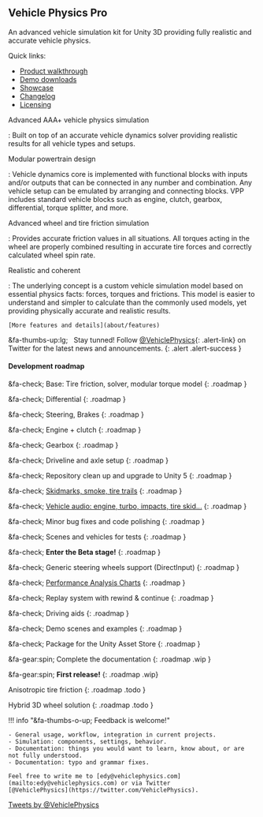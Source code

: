 
## Vehicle Physics Pro

An advanced vehicle simulation kit for Unity 3D providing fully realistic and accurate vehicle physics.

Quick links:

- [Product walkthrough](/user-guide/getting-started)
- [Demo downloads](/about/demos)
- [Showcase](/about/showcase)
- [Changelog](/about/changelog)
- [Licensing](/about/licensing)

Advanced AAA+ vehicle physics simulation

:	Built on top of an accurate vehicle dynamics solver providing realistic results for all vehicle
	types and setups.

Modular powertrain design

:	Vehicle dynamics core is implemented with functional blocks with inputs and/or outputs that can
	be connected in any number and combination. Any vehicle setup can be emulated by arranging and
	connecting blocks. VPP includes standard vehicle blocks such as engine, clutch, gearbox,
	differential, torque splitter, and more.

Advanced wheel and tire friction simulation

:	Provides accurate friction values in all situations. All torques acting in the wheel are
	properly combined resulting in accurate tire forces and correctly calculated wheel spin rate.

Realistic and coherent

: 	The underlying concept is a custom vehicle simulation model based on essential physics facts:
	forces, torques and frictions. This model is easier to understand and simpler to calculate than
	the commonly used models, yet providing physically accurate and realistic results.

	[More features and details](about/features)

&fa-thumbs-up:lg; &nbsp; Stay tunned! Follow [@VehiclePhysics](https://twitter.com/VehiclePhysics){: .alert-link}
on Twitter for the latest news and announcements.
{: .alert .alert-success }

<!-- Not good: keeps adjusting the height to the current slide. Breaks reading afterwards.

div id="carousel-example-generic" class="carousel slide" data-ride="carousel">

	<ol class="carousel-indicators">
		<li data-target="#carousel-example-generic" data-slide-to="0" class="active"></li>
		<li data-target="#carousel-example-generic" data-slide-to="1"></li>
		<li data-target="#carousel-example-generic" data-slide-to="2"></li>
		<li data-target="#carousel-example-generic" data-slide-to="3"></li>
		<li data-target="#carousel-example-generic" data-slide-to="4"></li>
		<li data-target="#carousel-example-generic" data-slide-to="5"></li>
		<li data-target="#carousel-example-generic" data-slide-to="6"></li>
		<li data-target="#carousel-example-generic" data-slide-to="7"></li>
		<li data-target="#carousel-example-generic" data-slide-to="8"></li>
	</ol>

	<div class="carousel-inner" role="listbox">
		<div class="item active">
			<img class="clickview, img-carousel" src="img/gallery/vpp-ferrari.jpg" alt="Ferrari 458 Italia">
		</div>
		<div class="item">
			<img class="clickview, img-carousel" src="img/gallery/vpp-jpickup.jpg" alt="Japanese Pickup Truck - 3D model by Trevor Ley">
		</div>
		<div class="item">
			<img class="clickview, img-carousel" src="img/gallery/vpp-ferrari-burnout.jpg" alt="Ferrari 458 doing some donuts and burnouts">
		</div>
		<div class="item">
			<img class="clickview, img-carousel" src="img/gallery/vpp-ferrari-spa.jpg" alt="Ferrari 458 at 195 kph / 120 mph before riding Eau Rouge at Spa-Francorchamps">
		</div>
		<div class="item">
			<img class="clickview, img-carousel" src="img/gallery/vpp-loop.jpg" alt="Riding a loop with the Ferrari 458">
		</div>
		<div class="item">
			<img class="clickview, img-carousel" src="img/gallery/vpp-alpha-sandbox.jpg" alt="Early sandbox test with Vehicle Physics Pro">
		</div>
		<div class="item">
			<img class="clickview, img-carousel" src="img/gallery/vpp-truck-trailer-setup.jpg" alt="Setting up a Mercedes-Benz Actros to attach to its trailer">
		</div>
		<div class="item">
			<img class="clickview, img-carousel" src="img/gallery/vpp-truck-trailer-offroad.jpg" alt="Extreme offroad test for the Mercedes-Benz Actros + trailer">
		</div>
		<div class="item">
			<img class="clickview, img-carousel" src="img/gallery/vpp-apc-setup.jpg" alt="Extreme driveline setup: 8-wheel drive, seven differentials, three differential setups">
		</div>
	</div>

	<a class="left carousel-control" href="#carousel-example-generic" role="button" data-slide="prev">
		<span class="glyphicon glyphicon-chevron-left" aria-hidden="true"></span>
		<span class="sr-only">Previous</span>
	</a>
	<a class="right carousel-control" href="#carousel-example-generic" role="button" data-slide="next">
		<span class="glyphicon glyphicon-chevron-right" aria-hidden="true"></span>
		<span class="sr-only">Next</span>
	</a>
</div -->


<div class="imagegallery" sm="2" md="3" lg="4" style="display:none">
	<img class="clickview" src="img/gallery/vpp-ferrari.jpg"  alt="Ferrari 458 Italia">
	<img class="clickview" src="img/gallery/vpp-lancer.jpg" alt="Sports Sedan">
	<img class="clickview" src="img/gallery/vpp-huracan.jpg" alt="Sports Supercar">
	<img class="clickview" src="img/gallery/vpp-jpickup.jpg" alt="Japanese Pickup Truck - 3D model by Trevor Ley">

	<img class="clickview" src="img/gallery/vpp-ferrari-burnout.jpg" alt="Ferrari 458 doing some donuts and burnouts">
	<img class="clickview" src="img/gallery/vpp-ferrari-spa.jpg" alt="Ferrari 458 at 195 kph / 120 mph before riding Eau Rouge at Spa-Francorchamps">
	<img class="clickview" src="img/gallery/vpp-truck-trailer-setup.jpg" alt="Setting up a Mercedes-Benz Actros to attach to its trailer">
	<img class="clickview" src="img/gallery/vpp-truck-trailer-offroad.jpg" alt="Extreme offroad test for the Mercedes-Benz Actros + trailer">

	<img class="clickview" src="img/gallery/vpp-loop.jpg" alt="Riding a loop with the Ferrari 458">
	<img class="clickview" src="img/gallery/vpp-ferrari-monza.jpg" alt="Ferrari 458 taking the Variante del Rettifilo at Monza">
	<img class="clickview" src="img/gallery/vpp-alpha-sandbox.jpg" alt="Early sandbox test with Vehicle Physics Pro">
	<img class="clickview" src="img/gallery/vpp-apc-setup.jpg" alt="Extreme driveline setup: 8-wheel drive, seven differentials, three differential setups">
</div>

#### Development roadmap

&fa-check; Base: Tire friction, solver, modular torque model
{: .roadmap }

&fa-check; Differential
{: .roadmap }

&fa-check; Steering, Brakes
{: .roadmap }

&fa-check; Engine + clutch
{: .roadmap }

&fa-check; Gearbox
{: .roadmap }

&fa-check; Driveline and axle setup
{: .roadmap }

&fa-check; Repository clean up and upgrade to Unity 5
{: .roadmap }

&fa-check; [Skidmarks, smoke, tire trails](components/vehicle-addons#vptireeffects)
{: .roadmap }

&fa-check; [Vehicle audio: engine, turbo, impacts, tire skid...](components/vehicle-addons#vpaudio)
{: .roadmap }

&fa-check; Minor bug fixes and code polishing
{: .roadmap }

&fa-check; Scenes and vehicles for tests
{: .roadmap }

&fa-check; **Enter the Beta stage!**
{: .roadmap }

&fa-check; Generic steering wheels support (DirectInput)
{: .roadmap }

&fa-check; [Performance Analysis Charts](components/vehicle-telemetry#vpperformanceanalysis)
{: .roadmap }

&fa-check; Replay system with rewind & continue
{: .roadmap }

&fa-check; Driving aids
{: .roadmap }

&fa-check; Demo scenes and examples
{: .roadmap }

&fa-check; Package for the Unity Asset Store
{: .roadmap }

&fa-gear:spin; Complete the documentation
{: .roadmap .wip }

&fa-gear:spin; **First release!**
{: .roadmap .wip}

Anisotropic tire friction
{: .roadmap .todo }

Hybrid 3D wheel solution
{: .roadmap .todo }


!!! info "&fa-thumbs-o-up; Feedback is welcome!"

	- General usage, workflow, integration in current projects.
	- Simulation: components, settings, behavior.
	- Documentation: things you would want to learn, know about, or are not fully understood.
	- Documentation: typo and grammar fixes.

	Feel free to write me to [edy@vehiclephysics.com](mailto:edy@vehiclephysics.com) or via Twitter
	[@VehiclePhysics](https://twitter.com/VehiclePhysics).

<a class="twitter-timeline" href="https://twitter.com/VehiclePhysics" data-widget-id="687956324773179396">Tweets by @VehiclePhysics</a>
<script>!function(d,s,id){var js,fjs=d.getElementsByTagName(s)[0],p=/^http:/.test(d.location)?'http':'https';if(!d.getElementById(id)){js=d.createElement(s);js.id=id;js.src=p+"://platform.twitter.com/widgets.js";fjs.parentNode.insertBefore(js,fjs);}}(document,"script","twitter-wjs");</script>
